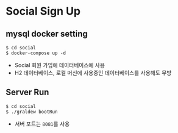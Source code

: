 # Social Sign Up

## mysql docker setting

```
$ cd social
$ docker-compose up -d
```
* Social 회원 가입에 데이터베이스에 사용
* H2 데이터베이스, 로컬 머신에 사용중인 데이터베이스를 사용해도 무방

## Server Run

```
$ cd social
$ ./graldew bootRun
```
* 서버 포트는 `8081`를 사용